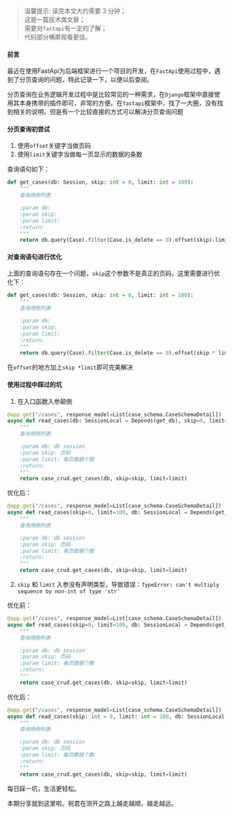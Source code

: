 >温馨提示: 读完本文大约需要 3 分钟；  
这是一篇技术类文章；  
需要对`fastapi`有一定的了解；  
代码部分横屏观看更佳。

#### 前言

最近在使用FastApi为后端框架进行一个项目的开发，在`FastApi`使用过程中，遇到了分页查询的问题，特此记录一下，以便以后查阅。

分页查询在业务逻辑开发过程中是比较常见的一种需求，在`Django`框架中直接使用其本身携带的插件即可，非常的方便。在`fastapi`框架中，找了一大圈，没有找到相关的说明，但是有一个比较直接的方式可以解决分页查询问题

#### 分页查询初尝试

1. 使用`offset`关键字当做页码
2. 使用`limit`关键字当做每一页显示的数据的条数

查询语句如下：
```python
def get_cases(db: Session, skip: int = 0, limit: int = 100):
    """
    查询用例列表

    :param db:
    :param skip:
    :param limit:
    :return:
    """
    return db.query(Case).filter(Case.is_delete == 0).offset(skip).limit(limit).all()
```

#### 对查询语句进行优化

上面的查询语句存在一个问题，`skip`这个参数不是真正的页码，这里需要进行优化下：

```python
def get_cases(db: Session, skip: int = 0, limit: int = 100):
    """
    查询用例列表

    :param db:
    :param skip:
    :param limit:
    :return:
    """
    return db.query(Case).filter(Case.is_delete == 0).offset(skip * limit).limit(limit).all()

```

在`offset`的地方加上`skip *limit`即可完美解决

#### 使用过程中踩过的坑

1. 在入口函数入参颠倒

```python
@app.get("/cases", response_model=List[case_schema.CaseSchemaDetail])
async def read_cases(db: SessionLocal = Depends(get_db), skip=0, limit=100):
    """
    查询用例列表

    :param db: db session
    :param skip: 页码
    :param limit: 每页数据个数
    :return:
    """
    return case_crud.get_cases(db, skip=skip, limit=limit)
```

优化后：
```python
@app.get("/cases", response_model=List[case_schema.CaseSchemaDetail])
async def read_cases(skip=0, limit=100, db: SessionLocal = Depends(get_db)):
    """
    查询用例列表

    :param db: db session
    :param skip: 页码
    :param limit: 每页数据个数
    :return:
    """
    return case_crud.get_cases(db, skip=skip, limit=limit)
```

2. `skip` 和 `limit` 入参没有声明类型，导致错误：`TypeError: can't multiply sequence by non-int of type 'str'`

优化前：
```python
@app.get("/cases", response_model=List[case_schema.CaseSchemaDetail])
async def read_cases(skip=0, limit=100, db: SessionLocal = Depends(get_db)):
    """
    查询用例列表

    :param db: db session
    :param skip: 页码
    :param limit: 每页数据个数
    :return:
    """
    return case_crud.get_cases(db, skip=skip, limit=limit)

```

优化后：
```python
@app.get("/cases", response_model=List[case_schema.CaseSchemaDetail])
async def read_cases(skip: int = 0, limit: int = 100, db: SessionLocal = Depends(get_db)):
    """
    查询用例列表

    :param db: db session
    :param skip: 页码
    :param limit: 每页数据个数
    :return:
    """
    return case_crud.get_cases(db, skip=skip, limit=limit)

```

每日踩一坑，生活更轻松。


本期分享就到这里啦。祝君在测开之路上越走越顺，越走越远。